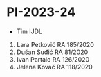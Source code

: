# PI-2023-24
- Tim IJDL

1. Lara Petković RA 185/2020
2. Dušan Suđić RA 81/2020
3. Ivan Partalo RA 126/2020
4. Jelena Kovač RA 118/2020
